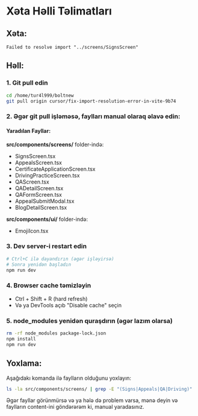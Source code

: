 # Xəta Həlli Təlimatları

## Xəta:
```
Failed to resolve import "../screens/SignsScreen"
```

## Həll:

### 1. Git pull edin
```bash
cd /home/tur4l999/boltnew
git pull origin cursor/fix-import-resolution-error-in-vite-9b74
```

### 2. Əgər git pull işləməsə, faylları manual olaraq əlavə edin:

#### Yaradılan Fayllar:

**src/components/screens/** folder-ində:
- SignsScreen.tsx
- AppealsScreen.tsx  
- CertificateApplicationScreen.tsx
- DrivingPracticeScreen.tsx
- QAScreen.tsx
- QADetailScreen.tsx
- QAFormScreen.tsx
- AppealSubmitModal.tsx
- BlogDetailScreen.tsx

**src/components/ui/** folder-ində:
- EmojiIcon.tsx

### 3. Dev server-i restart edin
```bash
# Ctrl+C ilə dayandırın (əgər işləyirsə)
# Sonra yenidən başladın
npm run dev
```

### 4. Browser cache təmizləyin
- Ctrl + Shift + R (hard refresh)
- Və ya DevTools açıb "Disable cache" seçin

### 5. node_modules yenidən quraşdırın (əgər lazım olarsa)
```bash
rm -rf node_modules package-lock.json
npm install
npm run dev
```

## Yoxlama:

Aşağıdakı komanda ilə faylların olduğunu yoxlayın:
```bash
ls -la src/components/screens/ | grep -E "(Signs|Appeals|QA|Driving)"
```

Əgər fayllar görünmürsə və ya hələ də problem varsa, mənə deyin və faylların content-ini göndərərəm ki, manual yaradasınız.
